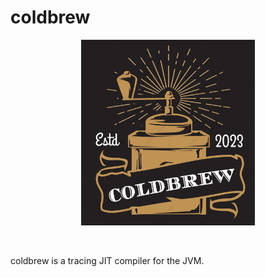 # coldbrew

<p align=center><img src="assets/logo.png" alt="coldbrew logo" width="55%"></p>

<br>

coldbrew is a tracing JIT compiler for the JVM.

